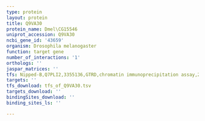 ```yaml
---
type: protein
layout: protein
title: Q9VA30
protein_name: Dmel\CG15546
uniprot_accession: Q9VA30
ncbi_gene_id: '43659'
organism: Drosophila melanogaster
function: target gene
number_of_interactions: '1'
orthologs: ''
jaspar_matrices: ''
tfs: Nipped-B,Q7PLI2,3355136,GTRD,chromatin immunoprecipitation assay,27924024%5Buid%5D,No
targets: ''
tfs_download: tfs_of_Q9VA30.tsv
targets_download: ''
bindingSites_download: ''
binding_sites_ls: ''

---
```

